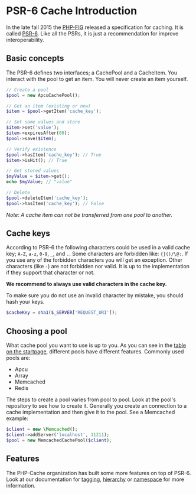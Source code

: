 # PSR-6 Cache Introduction
 
In the late fall 2015 the [PHP-FIG](http://www.php-fig.org/) released a specification
for caching. It is called [PSR-6](http://www.php-fig.org/psr/psr-6/). Like all the 
PSRs, it is just a recommendation for improve interoperability. 

## Basic concepts

The PSR-6 defines two interfaces; a CachePool and a CacheItem. You interact with the 
pool to get an item. You will never create an item yourself. 

```php
// Create a pool
$pool = new ApcuCachePool();

// Get an item (existing or new)
$item = $pool->getItem('cache_key');

// Set some values and store
$item->set('value');
$item->expiresAfter(60);
$pool->save($item);

// Verify existence
$pool->hasItem('cache_key'); // True
$item->isHit(); // True

// Get stored values
$myValue = $item->get();
echo $myValue; // "value"

// Delete
$pool->deleteItem('cache_key');
$pool->hasItem('cache_key'); // False
```
 
 
*Note: A cache item can not be transferred from one pool to another.*

## Cache keys

According to PSR-6 the following characters could be used in a valid cache key; 
`A-Z`, `a-z`, `0-9`, `_`, and `.`. Some characters are forbidden like: `{}()/\@:`. If
you use any of the forbidden characters you will get an exception. Other characters
(like `-`) are not forbidden nor valid. It is up to the implementation if they support
that character or not. 

**We recommend to always use valid characters in the cache key.**

To make sure you do not use an invalid character by mistake, you should hash your keys. 
 
```php
$cacheKey = sha1($_SERVER['REQUEST_URI']);
```

## Choosing a pool

What cache pool you  want to use is up to you. As you can see in the 
[table on the startpage](index.md#cache-pool-implementations), different pools have
different features. Commonly used pools are: 

* Apcu
* Array
* Memcached
* Redis

The steps to create a pool varies from pool to pool. Look at the pool's repository
to see how to create it. Generally you create an connection to a cache implementation
and then give it to the pool. See a Memcached example: 

```php
$client = new \Memcached();
$client->addServer('localhost', 11211);
$pool = new MemcachedCachePool($client);
```


## Features

The PHP-Cache organization has built some more features on top of PSR-6. Look at our
documentation for [tagging](tagging.md), [hierarchy](hierarchy.md) or 
[namespace](namespace.md) for more information.
